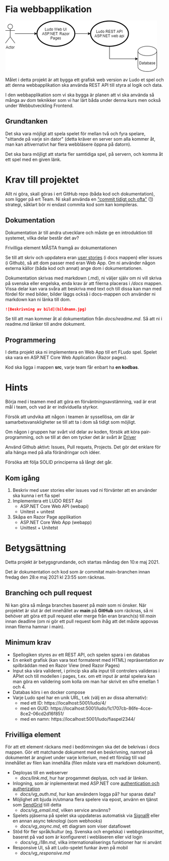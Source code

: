# Fia webbapplikation


![Överblik över delar projekt](Images/ludo2ill.png)

Målet i detta projekt är att bygga ett grafisk web version av Ludo et spel och att denna webbapplikation ska använda REST API till styra al logik och data.

I den webbapplikation som vi ska bygga är planen att vi ska använda så många av dom teknikker som vi har lärt båda under denna kurs men också under Webbutveckling Frontend.

## Grundtanken 
Det ska vara möjligt att spela spelet för mellan två och fyra spelare, "sittande på varje sin dator" (detta kräver en server som alla kommer åt, man kan altivernativt har flera webbläsere öppna på datorn).

Det ska bara möjligt att starta fler samtidiga spel, på servern, och komma åt ett spel med en given länk.

# Krav till projektet

Allt ni göra, skall göras i ert GitHub repo (båda kod och dokumentation), som ligger på ert Team. Ni skall använda en ["commit tidigt och ofta"](https://blog.codinghorror.com/check-in-early-check-in-often/) ([1](https://sethrobertson.github.io/GitBestPractices/)) strategi, såklart bör ni endast commita kod som kan kompileras.

## Dokumentation

Dokumentation är till andra utvecklare och måste ge en introduktion till systemet, vilka delar består det av?

Frivilliga element MÅSTA framgå av dokumentationen

Se till att skriv och uppdatera eran [user stories](https://www.mountaingoatsoftware.com/agile/user-stories) (i docs mappen) eller issues (i Github), så att dom passer med eran Web App. Om ni använder någon externa källor (båda kod och annat) ange dom i dokumentationen.

Dokumentation skrivas med markdown (.md), ni väljer själv om ni vill skriva på svenska eller engelska, enda krav är att filerna placeras i */docs* mappen. Vissa delar kan vara svåra att beskriva med text och till dissa kan man med fördel för med bilder, bilder läggs också i docs-mappen och använder ni markdown kan ni länka till dom.

```markdown
![Beskrivning av bild](bildnamn.jpg)
```

Se till att man kommer åt al dokumentation från *docs/readme.md*. Så att ni i readme.md länker till andre dokument.

## Programmering
I detta projekt ska ni implementera en Web App till ert FLudo spel. Spelet ska vara en ASP.NET Core Web Application (Razor pages).

Kod ska ligga i mappen **src**, varje team får enbart ha **en kodbas**. 

# Hints
Börja med i teamen med att göra en förväntningsavstämning, vad är erat mål i team, och vad är er individuella styrkor.

Försök att undvika att någon i teamen är syssellösa, om där är samarbetsvanskligheter se till att ta i dom så tidigt som möjligt.

Om någon i gruppen har svårt vid delar av koden, försök att köra pair-programming, och se till at den om tycker det är svårt är [Driver](https://gist.github.com/jordanpoulton/607a8854673d9f22c696)

Använd Github aktivt: Issues, Pull requets, Projects. Det gör det enklare för alla hänga med på alla förändringar och idéer.

Försöka att följa SOLID principerna så långt det går.

## Kom igång
1. Beskriv med user stories eller issues vad ni förvänter att en använder ska kunna i ert fia spel
2. Implementera ett LUDO REST Api
   * ASP.NET Core Web API (webapi)
   * Unitest + unitest
3. Skåpa en Razor Page applikation
   * ASP.NET Core Web App (webapp)
   * Unittest + Unitetst 

# Betygsättning
Detta projekt är betygsgrundande, och startas måndag den 10:e maj 2021.

Det är dokumentation och kod som är commitat main-branchen innan fredag den 28:e maj 2021 kl 23:55 som räcknas.

## Branching och pull request
Ni kan göra så många branches baseret på *main* som ni önsker. När projektet är slut är det innehållet av **main** på **GitHub** som räcknas, så ni behöver att göra ett pull request eller merge från eran branch(s) till *main* innan deadline (om ni gör ett pull request kom ihåg att det måste appovas innan filerna hamnar i main).

## Minimum krav
* Spellogiken styres av ett REST API, och spelen spara i en databas
* En enkelt grafisk (kan vara text formateret med HTML) repräsentation av spilbräddan med en Razor View (med Razor Pages)
* Input ska vära valideret, i princip ska alla input till controlers valideras i APIet och till modellen i pages, t.ex. om ett input är antal spelera kan man göra en validering som kolla om man har skrivit en sifre emellan 1 och 4. 
* Databas körs i en docker compose
* Varje Ludo spel har en unik URL, t.ek (välj en av dissa alternativ):
  * med ett ID: https://localhost:5001/ludo/4/
  * med en GUID: https://localhost:5001/ludo/1c1707cb-86fe-4cce-8ce2-06cd2d16f851/
  * med en namn: https://localhost:5001/ludo/fiaspel2344/

## Frivilliga element
För att ett element räckans med i bedömningen ska det de bekrivas i docs mappen. Gör ett matchande dokument med en beskrivning, namnet på dokumentet är angivet under varje kriterium, med ett förslag till vad innehållet av filen kan innehålla (filen måste vara ett markdown dokument).

* Deployas till en webserver 
  * *docs/link.md*, hur har progammet deplyas, och vad är länken.
* Inlogning, som är inplementerat med ASP.NET core [authentication och autherization](/PGBSNH20-backendweb/lectures/aaa-i18n)
    * *docs/vg_auth.md*, hur kan användern logga på? hur sparas data?
* Möjlighet att bjuda in/utmana flera spelere via epost, använn en tjänst som [SendGrid](https://sendgrid.com) tiill detta
    * *docs/vg_email.md*, vilken service använns?
* Spelets pjäserna på spelet ska uppdateras automatisk via [SignalR](/PGBSNH20-backendweb/lectures/asyncweb) eller en annan async teknologi (som webhooks)
    * *docs/vg_async.md*, ett diagram som viser dataflowet
* Stöd för fler språk/kultur (eg. Svenska och engelska) i webbgränssnittet, baseret på vad som är konfigureret i webläseren eller vid login
    * *docs/vg_i18n.md*, vilka internationaliserings funktioner har ni använt
* Responsive UI, så att Ludo-spelet funkar även på mobil
    * *docs/vg_responsive.md*
